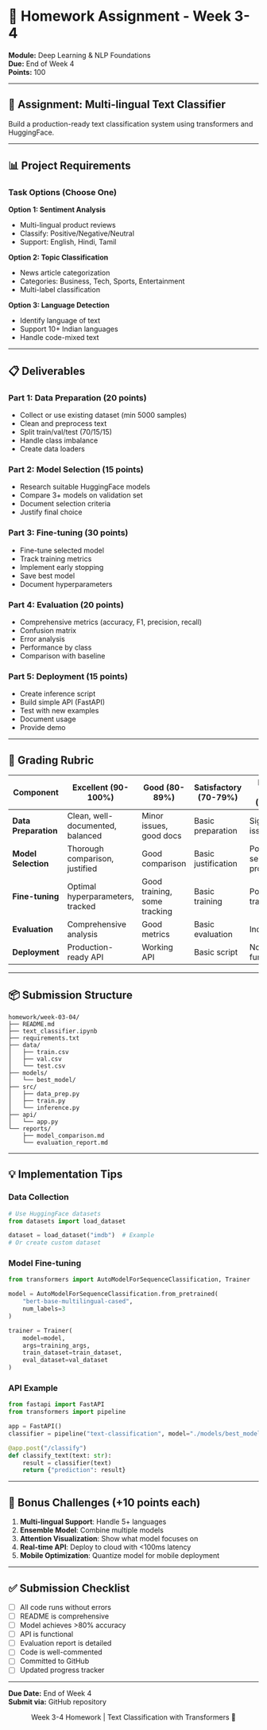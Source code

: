 # 📝 Homework Assignment - Week 3-4

**Module:** Deep Learning & NLP Foundations  
**Due:** End of Week 4  
**Points:** 100

---

## 🎯 Assignment: Multi-lingual Text Classifier

Build a production-ready text classification system using transformers and HuggingFace.

---

## 📊 Project Requirements

### Task Options (Choose One)

**Option 1: Sentiment Analysis**
- Multi-lingual product reviews
- Classify: Positive/Negative/Neutral
- Support: English, Hindi, Tamil

**Option 2: Topic Classification**
- News article categorization
- Categories: Business, Tech, Sports, Entertainment
- Multi-label classification

**Option 3: Language Detection**
- Identify language of text
- Support 10+ Indian languages
- Handle code-mixed text

---

## 📋 Deliverables

### Part 1: Data Preparation (20 points)
- Collect or use existing dataset (min 5000 samples)
- Clean and preprocess text
- Split train/val/test (70/15/15)
- Handle class imbalance
- Create data loaders

### Part 2: Model Selection (15 points)
- Research suitable HuggingFace models
- Compare 3+ models on validation set
- Document selection criteria
- Justify final choice

### Part 3: Fine-tuning (30 points)
- Fine-tune selected model
- Track training metrics
- Implement early stopping
- Save best model
- Document hyperparameters

### Part 4: Evaluation (20 points)
- Comprehensive metrics (accuracy, F1, precision, recall)
- Confusion matrix
- Error analysis
- Performance by class
- Comparison with baseline

### Part 5: Deployment (15 points)
- Create inference script
- Build simple API (FastAPI)
- Test with new examples
- Document usage
- Provide demo

---

## 🎯 Grading Rubric

| Component | Excellent (90-100%) | Good (80-89%) | Satisfactory (70-79%) | Needs Work (<70%) |
|-----------|-------------------|---------------|---------------------|------------------|
| **Data Preparation** | Clean, well-documented, balanced | Minor issues, good docs | Basic preparation | Significant issues |
| **Model Selection** | Thorough comparison, justified | Good comparison | Basic justification | Poor selection process |
| **Fine-tuning** | Optimal hyperparameters, tracked | Good training, some tracking | Basic training | Poor training |
| **Evaluation** | Comprehensive analysis | Good metrics | Basic evaluation | Incomplete |
| **Deployment** | Production-ready API | Working API | Basic script | Non-functional |

---

## 📦 Submission Structure

```
homework/week-03-04/
├── README.md
├── text_classifier.ipynb
├── requirements.txt
├── data/
│   ├── train.csv
│   ├── val.csv
│   └── test.csv
├── models/
│   └── best_model/
├── src/
│   ├── data_prep.py
│   ├── train.py
│   └── inference.py
├── api/
│   └── app.py
└── reports/
    ├── model_comparison.md
    └── evaluation_report.md
```

---

## 💡 Implementation Tips

### Data Collection
```python
# Use HuggingFace datasets
from datasets import load_dataset

dataset = load_dataset("imdb")  # Example
# Or create custom dataset
```

### Model Fine-tuning
```python
from transformers import AutoModelForSequenceClassification, Trainer

model = AutoModelForSequenceClassification.from_pretrained(
    "bert-base-multilingual-cased",
    num_labels=3
)

trainer = Trainer(
    model=model,
    args=training_args,
    train_dataset=train_dataset,
    eval_dataset=val_dataset
)
```

### API Example
```python
from fastapi import FastAPI
from transformers import pipeline

app = FastAPI()
classifier = pipeline("text-classification", model="./models/best_model")

@app.post("/classify")
def classify_text(text: str):
    result = classifier(text)
    return {"prediction": result}
```

---

## 🚀 Bonus Challenges (+10 points each)

1. **Multi-lingual Support**: Handle 5+ languages
2. **Ensemble Model**: Combine multiple models
3. **Attention Visualization**: Show what model focuses on
4. **Real-time API**: Deploy to cloud with <100ms latency
5. **Mobile Optimization**: Quantize model for mobile deployment

---

## ✅ Submission Checklist

- [ ] All code runs without errors
- [ ] README is comprehensive
- [ ] Model achieves >80% accuracy
- [ ] API is functional
- [ ] Evaluation report is detailed
- [ ] Code is well-commented
- [ ] Committed to GitHub
- [ ] Updated progress tracker

---

**Due Date:** End of Week 4  
**Submit via:** GitHub repository

<div align="center">
Week 3-4 Homework | Text Classification with Transformers 🤖
</div>
